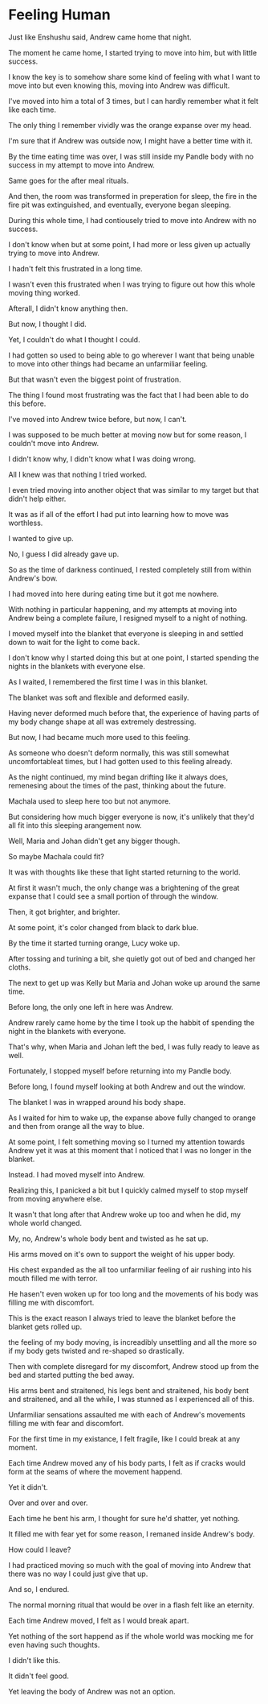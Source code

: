 # Feeling Human

Just like Enshushu said, Andrew came home that night.

The moment he came home, I started trying to move into him, but with little success.

I know the key is to somehow share some kind of feeling with what I want to move into but even knowing this, moving into Andrew was difficult.

I've moved into him a total of 3 times, but I can hardly remember what it felt like each time. 

The only thing I remember vividly was the orange expanse over my head. 

I'm sure that if Andrew was outside now, I might have a better time with it.

By the time eating time was over, I was still inside my Pandle body with no success in my attempt to move into Andrew.

Same goes for the after meal rituals. 

And then, the room was transformed in preperation for sleep, the fire in the fire pit was extinguished, and eventually, everyone began sleeping.

During this whole time, I had contiousely tried to move into Andrew with no success.

I don't know when but at some point, I had more or less given up actually trying to move into Andrew.

I hadn't felt this frustrated in a long time.

I wasn't even this frustrated when I was trying to figure out how this whole moving thing worked.

Afterall, I didn't know anything then.

But now, I thought I did. 

Yet, I couldn't do what I thought I could.

I had gotten so used to being able to go wherever I want that being unable to move into other things had became an unfarmiliar feeling.

But that wasn't even the biggest point of frustration.

The thing I found most frustrating was the fact that I had been able to do this before. 

I've moved into Andrew twice before, but now, I can't.

I was supposed to be much better at moving now but for some reason, I couldn't move into Andrew.

I didn't know why, I didn't know what I was doing wrong.

All I knew was that nothing I tried worked.

I even tried moving into another object that was similar to my target but that didn't help either.

It was as if all of the effort I had put into learning how to move was worthless.

I wanted to give up.

No, I guess I did already gave up.

So as the time of darkness continued, I rested completely still from within Andrew's bow.

I had moved into here during eating time but it got me nowhere.

With nothing in particular happening, and my attempts at moving into Andrew being a complete failure, I resigned myself to a night of nothing.

I moved myself into the blanket that everyone is sleeping in and settled down to wait for the light to come back.

I don't know why I started doing this but at one point, I started spending the nights in the blankets with everyone else.

As I waited, I remembered the first time I was in this blanket.

The blanket was soft and flexible and deformed easily. 

Having never deformed much before that, the experience of having parts of my body change shape at all was extremely destressing.

But now, I had became much more used to this feeling.

As someone who doesn't deform normally, this was still somewhat uncomfortableat times, but I had gotten used to this feeling already.

As the night continued, my mind began drifting like it always does, remenesing about the times of the past, thinking about the future.

Machala used to sleep here too but not anymore.

But considering how much bigger everyone is now, it's unlikely that they'd all fit into this sleeping arangement now.

Well, Maria and Johan didn't get any bigger though.

So maybe Machala could fit?

It was with thoughts like these that light started returning to the world.

At first it wasn't much, the only change was a brightening of the great expanse that I could see a small portion of through the window.

Then, it got brighter, and brighter.

At some point, it's color changed from black to dark blue. 

By the time it started turning orange, Lucy woke up.

After tossing and turining a bit, she quietly got out of bed and changed her cloths. 

The next to get up was Kelly but Maria and Johan woke up around the same time.

Before long, the only one left in here was Andrew.

Andrew rarely came home by the time I took up the habbit of spending the night in the blankets with everyone.

That's why, when Maria and Johan left the bed, I was fully ready to leave as well.

Fortunately, I stopped myself before returning into my Pandle body. 

Before long, I found myself looking at both Andrew and out the window. 

The blanket I was in wrapped around his body shape. 

As I waited for him to wake up, the expanse above fully changed to orange and then from orange all the way to blue.

At some point, I felt something moving so I turned my attention towards Andrew yet it was at this moment that I noticed that I was no longer in the blanket.

Instead. I had moved myself into Andrew.

Realizing this, I panicked a bit but I quickly calmed myself to stop myself from moving anywhere else. 

It wasn't that long after that Andrew woke up too and when he did, my whole world changed.

My, no, Andrew's whole body bent and twisted as he sat up.

His arms moved on it's own to support the weight of his upper body.

His chest expanded as the all too unfarmiliar feeling of air rushing into his mouth filled me with terror.

He hasen't even woken up for too long and the movements of his body was filling me with discomfort.

This is the exact reason I always tried to leave the blanket before the blanket gets rolled up.

the feeling of my body moving, is increadibly unsettling and all the more so if my body gets twisted and re-shaped so drastically. 

Then with complete disregard for my discomfort, Andrew stood up from the bed and started putting the bed away.

His arms bent and straitened, his legs bent and straitened, his body bent and straitened, and all the while, I was stunned as I experienced all of this.

Unfarmiliar sensations assaulted me with each of Andrew's movements filling me with fear and discomfort.

For the first time in my existance, I felt fragile, like I could break at any moment.

Each time Andrew moved any of his body parts, I felt as if cracks would form at the seams of where the movement happend.

Yet it didn't.

Over and over and over.

Each time he bent his arm, I thought for sure he'd shatter, yet nothing.

It filled me with fear yet for some reason, I remaned inside Andrew's body.

How could I leave?

I had practiced moving so much with the goal of moving into Andrew that there was no way I could just give that up.

And so, I endured.

The normal morning ritual that would be over in a flash felt like an eternity.

Each time Andrew moved, I felt as I would break apart.

Yet nothing of the sort happend as if the whole world was mocking me for even having such thoughts.

I didn't like this.

It didn't feel good.

Yet leaving the body of Andrew was not an option. 